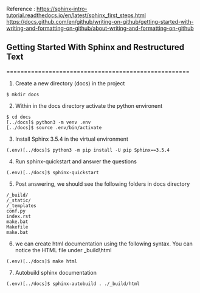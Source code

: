 Reference : https://sphinx-intro-tutorial.readthedocs.io/en/latest/sphinx_first_steps.html
https://docs.github.com/en/github/writing-on-github/getting-started-with-writing-and-formatting-on-github/about-writing-and-formatting-on-github

## Getting Started With Sphinx and Restructured Text
====================================================

1. Create a new directory (docs) in the project
```
$ mkdir docs
```
2. Within in the docs directory activate the python environent
```
$ cd docs
[../docs]$ python3 -m venv .env
[../docs]$ source .env/bin/activate
```
3. Install Sphinx 3.5.4 in the virtual environment
```
(.env)[../docs]$ python3 -m pip install -U pip Sphinx==3.5.4
```
4. Run sphinx-quickstart and answer the questions
```
(.env)[../docs]$ sphinx-quickstart
```
5. Post answering, we should see the following folders in docs directory
```
/_build/
/_static/
/_templates
conf.py
index.rst
make.bat
Makefile
make.bat
```
6. we can create html documentation using the following syntax. You can notice the HTML file under _build\html  
```
(.env)[../docs]$ make html
```
7. Autobuild sphinx documentation
```
(.env)[../docs]$ sphinx-autobuild . ./_build/html

```

